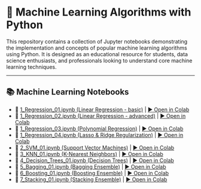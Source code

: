 # 🧠 Machine Learning Algorithms with Python

This repository contains a collection of Jupyter notebooks demonstrating the implementation and concepts of popular machine learning algorithms using Python. It is designed as an educational resource for students, data science enthusiasts, and professionals looking to understand core machine learning techniques.

---

## 📚 Machine Learning Notebooks

- 📄 [1_Regression_01.ipynb (Linear Regression - basic)](https://github.com/RpM-999/Machine-Learning/blob/main/1_Regression_01.ipynb) | [▶️ Open in Colab](https://colab.research.google.com/github/RpM-999/Machine-Learning/blob/main/1_Regression_01.ipynb)
- 📄 [1_Regression_02.ipynb (Linear Regression - advanced)](https://github.com/RpM-999/Machine-Learning/blob/main/1_Regression_02.ipynb) | [▶️ Open in Colab](https://colab.research.google.com/github/RpM-999/Machine-Learning/blob/main/1_Regression_02.ipynb)
- 📄 [1_Regression_03.ipynb (Polynomial Regression)](https://github.com/RpM-999/Machine-Learning/blob/main/1_Regression_03.ipynb) | [▶️ Open in Colab](https://colab.research.google.com/github/RpM-999/Machine-Learning/blob/main/1_Regression_03.ipynb)
- 📄 [1_Regression_04.ipynb (Lasso & Ridge Regularization)](https://github.com/RpM-999/Machine-Learning/blob/main/1_Regression_04.ipynb) | [▶️ Open in Colab](https://colab.research.google.com/github/RpM-999/Machine-Learning/blob/main/1_Regression_04.ipynb)
- 📄 [2_SVM_01.ipynb (Support Vector Machines)](https://github.com/RpM-999/Machine-Learning/blob/main/2_SVM_01.ipynb) | [▶️ Open in Colab](https://colab.research.google.com/github/RpM-999/Machine-Learning/blob/main/2_SVM_01.ipynb)
- 📄 [3_KNN_01.ipynb (K-Nearest Neighbors)](https://github.com/RpM-999/Machine-Learning/blob/main/3_KNN_01.ipynb) | [▶️ Open in Colab](https://colab.research.google.com/github/RpM-999/Machine-Learning/blob/main/3_KNN_01.ipynb)
- 📄 [4_Decision_Trees_01.ipynb (Decision Trees)](https://github.com/RpM-999/Machine-Learning/blob/main/4_Decision_Trees_01.ipynb) | [▶️ Open in Colab](https://colab.research.google.com/github/RpM-999/Machine-Learning/blob/main/4_Decision_Trees_01.ipynb)
- 📄 [5_Bagging_01.ipynb (Bagging Ensemble)](https://github.com/RpM-999/Machine-Learning/blob/main/5_Bagging_01.ipynb) | [▶️ Open in Colab](https://colab.research.google.com/github/RpM-999/Machine-Learning/blob/main/5_Bagging_01.ipynb)
- 📄 [6_Boosting_01.ipynb (Boosting Ensemble)](https://github.com/RpM-999/Machine-Learning/blob/main/6_Boosting_01.ipynb) | [▶️ Open in Colab](https://colab.research.google.com/github/RpM-999/Machine-Learning/blob/main/6_Boosting_01.ipynb)
- 📄 [7_Stacking_01.ipynb (Stacking Ensemble)](https://github.com/RpM-999/Machine-Learning/blob/main/7_Stacking_01.ipynb) | [▶️ Open in Colab](https://colab.research.google.com/github/RpM-999/Machine-Learning/blob/main/7_Stacking_01.ipynb)
